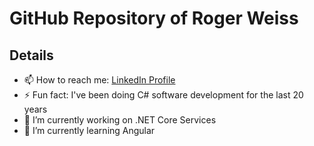 # GitHub Repository of Roger Weiss

## Details

- 📫 How to reach me: [LinkedIn Profile](https://www.linkedin.com/in/weissroger/)
- ⚡ Fun fact: I've been doing C# software development for the last 20 years
- 🔭 I’m currently working on .NET Core Services
- 🌱 I’m currently learning Angular



<!--
**rogerwcpt/rogerwcpt** is a ✨ _special_ ✨ repository because its `README.md` (this file) appears on your GitHub profile.

Here are some ideas to get you started:



- 👯 I’m looking to collaborate on ...
- 🤔 I’m looking for help with ...
- 💬 Ask me about ...
- 📫 How to reach me: ...
- 😄 Pronouns: ...

-->
